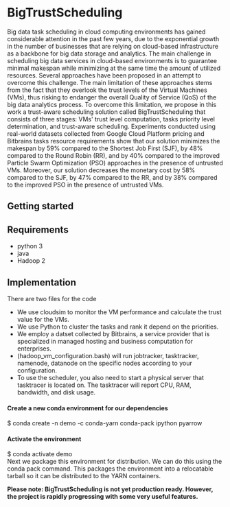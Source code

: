 # BigTrustScheduling

Big data task scheduling in cloud computing environments has gained considerable attention in the past few years, due to the
exponential growth in the number of businesses that are relying on cloud-based infrastructure as a backbone for big data storage
and analytics. The main challenge in scheduling big data services in cloud-based environments is to guarantee minimal makespan 
while minimizing at the same time the amount of utilized resources. Several approaches have been proposed in an attempt to 
overcome this challenge. The main limitation of these approaches stems from the fact that they overlook the trust levels of the 
Virtual Machines (VMs), thus risking to endanger the overall Quality of Service (QoS) of the big data analytics process. 
To overcome this limitation, we propose in this work a trust-aware scheduling solution called BigTrustScheduling that consists 
of three stages: VMs' trust level computation, tasks priority level determination, and trust-aware scheduling. Experiments conducted
using real-world datasets collected from Google Cloud Platform pricing and Bitbrains tasks resource requirements show that our solution
minimizes the makespan by 59% compared to the Shortest Job First (SJF), by 48% compared to the Round Robin (RR), and by 40% compared to
the improved Particle Swarm Optimization (PSO) approaches in the presence of untrusted VMs. Moreover, our solution decreases the monetary
cost by 58% compared to the SJF, by 47% compared to the RR, and by 38% compared to the improved PSO in the presence of untrusted VMs.

## Getting started

## Requirements

* python 3
* java 
* Hadoop 2


## Implementation
There are two files for the code
* We use cloudsim to monitor the VM performance and calculate the trust value for the VMs.
* We use Python to cluster the tasks and rank it depend on the priorities.
* We employ a datset collected by Bitbrains, a service provider that is specialized in managed hosting and business computation for enterprises. 
*  (hadoop_vm_configuration.bash)
 will run jobtracker, tasktracker, namenode, datanode on the specific nodes according to your configuration.
* To use the scheduler, you also need to start a physical server that tasktracer is located on. The tasktracer will report CPU, RAM,       bandwidth, and disk usage.

#### Create a new conda environment for our dependencies
$ conda create -n demo -c conda-yarn conda-pack ipython pyarrow
#### Activate the environment
$ conda activate demo \
Next we package this environment for distribution. We can do this using the conda pack command. This packages the environment into a relocatable tarball so it can be distributed to the YARN containers.




**Please note: BigTrustScheduling is not yet production ready. However, the project is rapidly progressing with some very useful features.**
